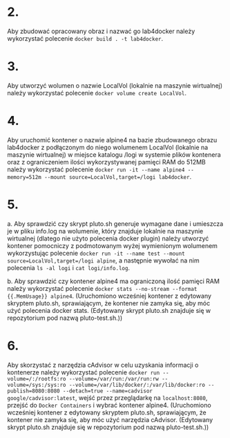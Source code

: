 # 2.

Aby zbudować opracowany obraz i nazwać go lab4docker należy wykorzystać polecenie ```docker build . -t lab4docker```.

# 3.

Aby utworzyć wolumen o nazwie LocalVol (lokalnie na maszynie wirtualnej) należy wykorzystać polecenie ```docker volume create LocalVol```.

# 4. 

Aby uruchomić kontener o nazwie alpine4 na bazie zbudowanego obrazu lab4docker z podłączonym do niego wolumenem LocalVol (lokalnie na maszynie wirtualnej) w miejsce katalogu /logi w systemie plików kontenera oraz z ograniczeniem ilości wykorzystywanej pamięci RAM do 512MB należy wykorzystać polecenie ```docker run -it --name alpine4 --memory=512m --mount source=LocalVol,target=/logi lab4docker```.

# 5.

a. Aby sprawdzić czy skrypt pluto.sh generuje wymagane dane i umieszcza je w pliku info.log na wolumenie, który znajduje lokalnie na maszynie wirtualnej (dlatego nie użyto polecenia docker plugin) należy utworzyć kontener pomocniczy z podmotowanym wyżej wymienionym wolumenem wykorzystując polecenie ```docker run -it --name test --mount source=LocalVol,target=/logi alpine```, a następnie wywołać na nim polecenia ```ls -al logi``` i ```cat logi/info.log```.

b. Aby sprawdzić czy kontener alpine4 ma ograniczoną ilość pamięci RAM należy wykorzystać polecenie ```docker stats --no-stream --format {{.MemUsage}} alpine4```. (Uruchomiono wcześniej kontener z edytowany skryptem pluto.sh, sprawiającym, że kontener nie zamyka się, aby móc użyć polecenia docker stats. (Edytowany skrypt pluto.sh znajduje się w repozytorium pod nazwą pluto-test.sh.))

# 6.

Aby skorzystać z narzędzia cAdvisor w celu uzyskania informacji o kontenerze należy wykorzystać polecenie
```docker run --volume=/:/rootfs:ro --volume=/var/run:/var/run:rw --volume=/sys:/sys:ro --volume=/var/lib/docker/:/var/lib/docker:ro --publish=8080:8080 --detach=true --name=cadvisor google/cadvisor:latest```, wejść przez przeglądarkę na ```localhost:8080```, przejść do ```Docker Containers``` i wybrać kontener alpine4. (Uruchomiono wcześniej kontener z edytowany skryptem pluto.sh, sprawiającym, że kontener nie zamyka się, aby móc użyć narzędzia cAdvisor. (Edytowany skrypt pluto.sh znajduje się w repozytorium pod nazwą pluto-test.sh.))
